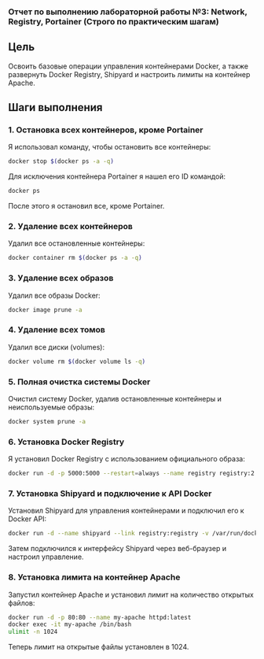 ### Отчет по выполнению лабораторной работы №3: Network, Registry, Portainer (Строго по практическим шагам)

## Цель
Освоить базовые операции управления контейнерами Docker, а также развернуть Docker Registry, Shipyard и настроить лимиты на контейнер Apache.

## Шаги выполнения

### 1. Остановка всех контейнеров, кроме Portainer
Я использовал команду, чтобы остановить все контейнеры:
```bash
docker stop $(docker ps -a -q)
```
Для исключения контейнера Portainer я нашел его ID командой:
```bash
docker ps
```
После этого я остановил все, кроме Portainer.

### 2. Удаление всех контейнеров
Удалил все остановленные контейнеры:
```bash
docker container rm $(docker ps -a -q)
```

### 3. Удаление всех образов
Удалил все образы Docker:
```bash
docker image prune -a
```

### 4. Удаление всех томов
Удалил все диски (volumes):
```bash
docker volume rm $(docker volume ls -q)
```

### 5. Полная очистка системы Docker
Очистил систему Docker, удалив остановленные контейнеры и неиспользуемые образы:
```bash
docker system prune -a
```

### 6. Установка Docker Registry
Я установил Docker Registry с использованием официального образа:
```bash
docker run -d -p 5000:5000 --restart=always --name registry registry:2
```

### 7. Установка Shipyard и подключение к API Docker
Установил Shipyard для управления контейнерами и подключил его к Docker API:
```bash
docker run -d --name shipyard --link registry:registry -v /var/run/docker.sock:/var/run/docker.sock shipyard/shipyard
```
Затем подключился к интерфейсу Shipyard через веб-браузер и настроил управление.

### 8. Установка лимита на контейнер Apache
Запустил контейнер Apache и установил лимит на количество открытых файлов:
```bash
docker run -d -p 80:80 --name my-apache httpd:latest
docker exec -it my-apache /bin/bash
ulimit -n 1024
```
Теперь лимит на открытые файлы установлен в 1024.
